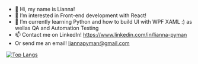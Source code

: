 - 👋 Hi, my name is Lianna!
- 👀 I’m interested in Front-end development with React!
- 🌱 I’m currently learning Python and how to build UI with WPF XAML :) as wellas QA and Automation Testing
- 📫 Contact me on LinkedIn!
https://www.linkedin.com/in/lianna-pyman
- Or send me an email! liannapyman@gmail.com

[![Top Langs](https://github-readme-stats.vercel.app/api/top-langs/?username=liii-p&layout=compact)](https://github.com/anuraghazra/github-readme-stats)

